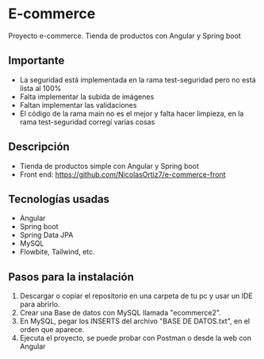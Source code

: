 # E-commerce
Proyecto e-commerce. Tienda de productos con Angular y Spring boot

## Importante
- La seguridad está implementada en la rama test-seguridad pero no está lista al 100%
- Falta implementar la subida de imágenes
- Faltan implementar las validaciones
- El código de la rama main no es el mejor y falta hacer limpieza, en la rama test-seguridad corregí varias cosas

## Descripción

- Tienda de productos simple con Angular y Spring boot
- Front end: https://github.com/NicolasOrtiz7/e-commerce-front

## Tecnologías usadas

- Angular
- Spring boot
- Spring Data JPA
- MySQL
- Flowbite, Tailwind, etc.

## Pasos para la instalación

1. Descargar o copiar el repositorio en una carpeta de tu pc y usar un IDE para abrirlo.
2. Crear una Base de datos con MySQL llamada "ecommerce2".
3. En MySQL, pegar los INSERTS del archivo "BASE DE DATOS.txt", en el orden que aparece.
4. Ejecuta el proyecto, se puede probar con Postman o desde la web con Angular 

